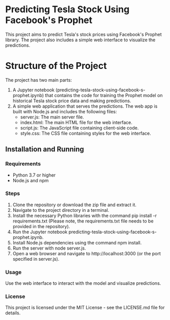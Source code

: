 # Predicting Tesla Stock Using Facebook's Prophet
This project aims to predict Tesla's stock prices using Facebook's Prophet library. The project also includes a simple web interface to visualize the predictions.

# Structure of the Project
The project has two main parts:

1. A Jupyter notebook (predicting-tesla-stock-using-facebook-s-prophet.ipynb) that contains the code for training the Prophet model on historical Tesla stock price data and making predictions.
2. A simple web application that serves the predictions. The web app is built with Node.js and includes the following files:
   - server.js: The main server file.
   - index.html: The main HTML file for the web interface.
   - script.js: The JavaScript file containing client-side code.
   - style.css: The CSS file containing styles for the web interface.
     
## Installation and Running
### Requirements
- Python 3.7 or higher
- Node.js and npm

### Steps
1. Clone the repository or download the zip file and extract it.
2. Navigate to the project directory in a terminal.
3. Install the necessary Python libraries with the command pip install -r requirements.txt (Please note, the requirements.txt file needs to be provided in the repository).
4. Run the Jupyter notebook predicting-tesla-stock-using-facebook-s-prophet.ipynb.
5. Install Node.js dependencies using the command npm install.
6. Run the server with node server.js.
7. Open a web browser and navigate to http://localhost:3000 (or the port specified in server.js).

### Usage
Use the web interface to interact with the model and visualize predictions.

### License
This project is licensed under the MIT License - see the LICENSE.md file for details.
